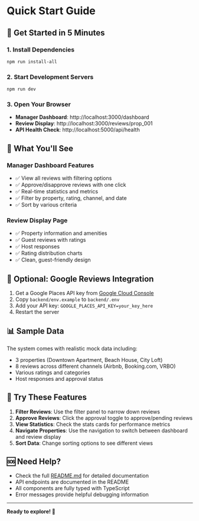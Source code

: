 # Quick Start Guide

## 🚀 Get Started in 5 Minutes

### 1. Install Dependencies
```bash
npm run install-all
```

### 2. Start Development Servers
```bash
npm run dev
```

### 3. Open Your Browser
- **Manager Dashboard**: http://localhost:3000/dashboard
- **Review Display**: http://localhost:3000/reviews/prop_001
- **API Health Check**: http://localhost:5000/api/health

## 🎯 What You'll See

### Manager Dashboard Features
- ✅ View all reviews with filtering options
- ✅ Approve/disapprove reviews with one click
- ✅ Real-time statistics and metrics
- ✅ Filter by property, rating, channel, and date
- ✅ Sort by various criteria

### Review Display Page
- ✅ Property information and amenities
- ✅ Guest reviews with ratings
- ✅ Host responses
- ✅ Rating distribution charts
- ✅ Clean, guest-friendly design

## 🔧 Optional: Google Reviews Integration

1. Get a Google Places API key from [Google Cloud Console](https://console.cloud.google.com/)
2. Copy `backend/env.example` to `backend/.env`
3. Add your API key: `GOOGLE_PLACES_API_KEY=your_key_here`
4. Restart the server

## 📊 Sample Data

The system comes with realistic mock data including:
- 3 properties (Downtown Apartment, Beach House, City Loft)
- 8 reviews across different channels (Airbnb, Booking.com, VRBO)
- Various ratings and categories
- Host responses and approval status

## 🎨 Try These Features

1. **Filter Reviews**: Use the filter panel to narrow down reviews
2. **Approve Reviews**: Click the approval toggle to approve/pending reviews
3. **View Statistics**: Check the stats cards for performance metrics
4. **Navigate Properties**: Use the navigation to switch between dashboard and review display
5. **Sort Data**: Change sorting options to see different views

## 🆘 Need Help?

- Check the full [README.md](README.md) for detailed documentation
- API endpoints are documented in the README
- All components are fully typed with TypeScript
- Error messages provide helpful debugging information

---

**Ready to explore! 🎉**
